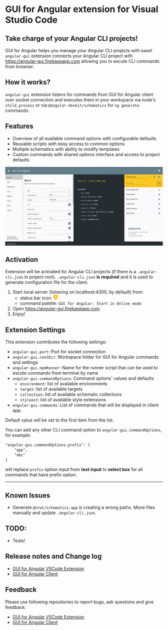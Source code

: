 # GUI for Angular extension for Visual Studio Code

## Take charge of your Angular CLI projects!

GUI for Angular helps you manage your Angular CLI projects with ease! `angular-gui` extension connects your Angular CLI project with https://angular-gui.firebaseapp.com allowing you to excute CLI commands from browser.

## How it works?

`angular-gui` extension listens for commands from GUI for Angular client over socket connection and executes them in your workspace via node's `child_process` or via `@angular-devkit/schematics` for `ng generate` commands.

## Features

* Overview of all available command options with configurable defaults
* Reusable scripts with easy access to common options
* Multiple schematics with ability to modify templates
* Custom commands with shared options interface and access to project defaults

![Beta release](https://raw.githubusercontent.com/angular-gui/vscode-angular-gui/master/src/images/angular-gui-beta-0.4.2.gif)

## Activation

Extension will be activated for Angular CLI projects (if there is a `.angular-cli.json` in project root). `.angular-cli.json` **is required** and it is used to generate configuration file for the client.

1. Start local server (listening on localhost:4300, by default) from:
    * status bar icon: ![shield icon](https://raw.githubusercontent.com/angular-gui/vscode-angular-gui/master/src/images/octicon-shield.png)
    * command palette: `GUI for Angular: Start in Online mode`
2. Open https://angular-gui.firebaseapp.com
3. Enjoy!

## Extension Settings

This extension contributes the following settings:

* `angular-gui.port`: Port for socket connection
* `angular-gui.rootDir`: Workspace folder for GUI for Angular commands and settings
* `angular-gui.npmRunner`: Name for the runner script that can be used to excute commands from terminal by name
* `angular-gui.commandOptions`: Command options' values and defaults
  * `environment`: list of available environments
  * `target`: list of available targets
  * `collection`: list of available schematic collections
  * `styleext`: list of available style extensions
* `angular-gui.commands`: List of commands that will be displayed in client app.

Default value will be set to the first item from the list.

You can add any other CLI command option to `angular-gui.commandOptions`, for example:

    "angular-gui.commandOptions.prefix": [
        "app", 
        "abc"
    ]

will replace `prefix` option input from **text input** to **select box** for all commands that have prefix option. 

---

## Known Issues

* Generate `@nrwl/schematics:app` is creating a wrong paths. Move files manually and update `.angular-cli.json`.

## TODO:

* Tests!

## Release notes and Change log

* [GUI for Angular VSCode Extension](https://github.com/angular-gui/vscode-angular-gui/blob/master/CHANGELOG.md)
* [GUI for Angular Client](https://github.com/angular-gui/client-angular-gui/blob/master/CHANGELOG.md)

## Feedback

Please use following repositories to report bugs, ask questions and give feedback:

* [GUI for Angular VSCode Extension](https://github.com/angular-gui/vscode-angular-gui/issues)
* [GUI for Angular Client](https://github.com/angular-gui/client-angular-gui/issues)